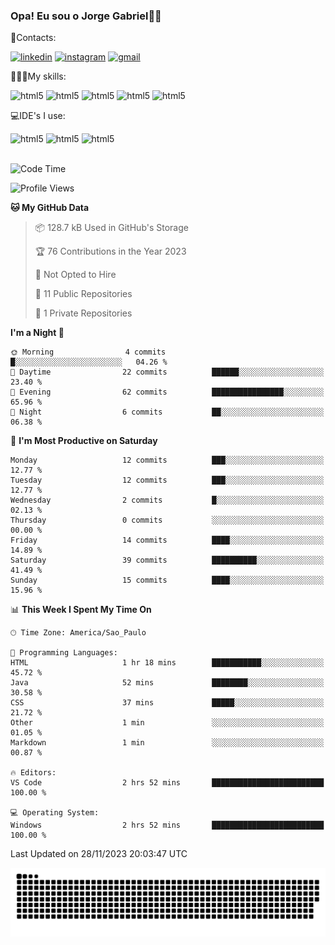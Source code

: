 
### Opa! Eu sou o Jorge Gabriel🤚🏾
📱Contacts: 

[![linkedin](https://img.shields.io/badge/LinkedIn-0077B5?style=for-the-badge&logo=linkedin&logoColor=white)](https://www.linkedin.com/in/jorge-g-717603souzag)
[![instagram](https://img.shields.io/badge/Instagram-E4405F?style=for-the-badge&logo=instagram&logoColor=white)](https://www.instagram.com/jorge__gabriel_/)
[![gmail](https://img.shields.io/badge/Gmail-D14836?style=for-the-badge&logo=gmail&logoColor=white)](https://mail.google.com/mail/u/0/?fs=1&tf=cm&source=mailto&to=gabrielgomes2003@gmail.com)

🧑🏾‍💻My skills:
<div <style>
    <img aling="center" alt="html5" src="https://img.shields.io/badge/java-%23ED8B00.svg?style=for-the-badge&logo=openjdk&logoColor=white"/>
    <img aling="center" alt="html5" src="https://img.shields.io/badge/python-3670A0?style=for-the-badge&logo=python&logoColor=ffdd54"/> 
    <img aling="center" alt="html5" src="https://img.shields.io/badge/html5-%23E34F26.svg?style=for-the-badge&logo=html5&logoColor=white"/> 
    <img aling="center" alt="html5" src="https://img.shields.io/badge/github-%23121011.svg?style=for-the-badge&logo=github&logoColor=white"/>
    <img aling="center" alt="html5" src="https://img.shields.io/badge/Figma-F24E1E?style=for-the-badge&logo=figma&logoColor=white"/><br>

💻IDE's I use:
<div <style>
     <img aling="center" alt="html5" src="https://img.shields.io/badge/pycharm-143?style=for-the-badge&logo=pycharm&logoColor=black&color=black&labelColor=green"/>  
     <img aling="center" alt="html5" src="https://img.shields.io/badge/Visual_Studio_Code-0078D4?style=for-the-badge&logo=visual%20studio%20code&logoColor=white"/> 
  <img aling="center" alt="html5" src="https://img.shields.io/badge/IntelliJIDEA-000000.svg?style=for-the-badge&logo=intellij-idea&logoColor=white"/>
</div><br>


<!--START_SECTION:waka-->
![Code Time](http://img.shields.io/badge/Code%20Time-143%20hrs%2016%20mins-blue)

![Profile Views](http://img.shields.io/badge/Profile%20Views-0-blue)

**🐱 My GitHub Data** 

> 📦 128.7 kB Used in GitHub's Storage 
 > 
> 🏆 76 Contributions in the Year 2023
 > 
> 🚫 Not Opted to Hire
 > 
> 📜 11 Public Repositories 
 > 
> 🔑 1 Private Repositories 
 > 
**I'm a Night 🦉** 

```text
🌞 Morning                4 commits           █░░░░░░░░░░░░░░░░░░░░░░░░   04.26 % 
🌆 Daytime                22 commits          ██████░░░░░░░░░░░░░░░░░░░   23.40 % 
🌃 Evening                62 commits          ████████████████░░░░░░░░░   65.96 % 
🌙 Night                  6 commits           ██░░░░░░░░░░░░░░░░░░░░░░░   06.38 % 
```
📅 **I'm Most Productive on Saturday** 

```text
Monday                   12 commits          ███░░░░░░░░░░░░░░░░░░░░░░   12.77 % 
Tuesday                  12 commits          ███░░░░░░░░░░░░░░░░░░░░░░   12.77 % 
Wednesday                2 commits           █░░░░░░░░░░░░░░░░░░░░░░░░   02.13 % 
Thursday                 0 commits           ░░░░░░░░░░░░░░░░░░░░░░░░░   00.00 % 
Friday                   14 commits          ████░░░░░░░░░░░░░░░░░░░░░   14.89 % 
Saturday                 39 commits          ██████████░░░░░░░░░░░░░░░   41.49 % 
Sunday                   15 commits          ████░░░░░░░░░░░░░░░░░░░░░   15.96 % 
```


📊 **This Week I Spent My Time On** 

```text
🕑︎ Time Zone: America/Sao_Paulo

💬 Programming Languages: 
HTML                     1 hr 18 mins        ███████████░░░░░░░░░░░░░░   45.72 % 
Java                     52 mins             ████████░░░░░░░░░░░░░░░░░   30.58 % 
CSS                      37 mins             █████░░░░░░░░░░░░░░░░░░░░   21.72 % 
Other                    1 min               ░░░░░░░░░░░░░░░░░░░░░░░░░   01.05 % 
Markdown                 1 min               ░░░░░░░░░░░░░░░░░░░░░░░░░   00.87 % 

🔥 Editors: 
VS Code                  2 hrs 52 mins       █████████████████████████   100.00 % 

💻 Operating System: 
Windows                  2 hrs 52 mins       █████████████████████████   100.00 % 
```


 Last Updated on 28/11/2023 20:03:47 UTC
<!--END_SECTION:waka-->





<img alt="github-snake" src="https://github.com/J0rgeGabriel/J0rgeGabriel/blob/output/github-contribution-grid-snake-dark.svg" />
